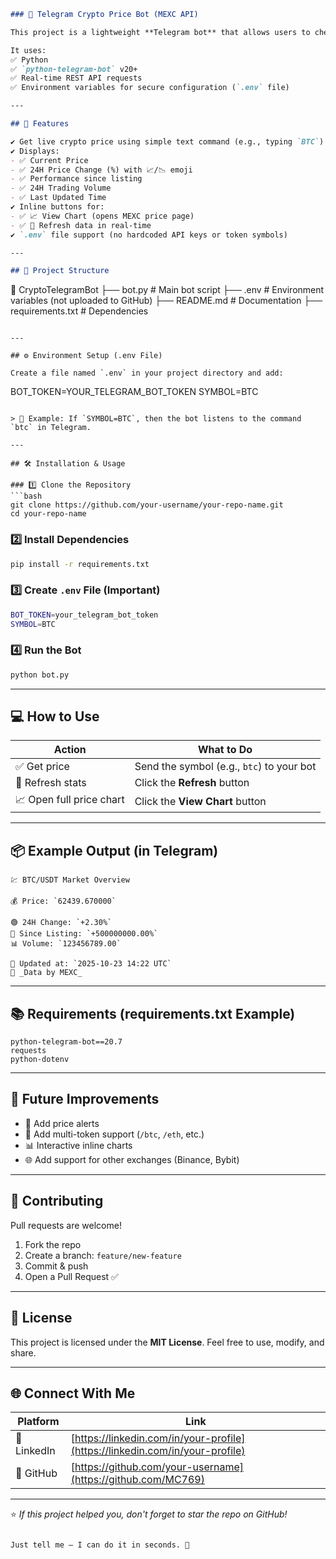 
```markdown
### 🚀 Telegram Crypto Price Bot (MEXC API)

This project is a lightweight **Telegram bot** that allows users to check real-time cryptocurrency prices, 24-hour change, trading volume, and performance since listing — powered by the **MEXC Exchange API**.

It uses:
✅ Python  
✅ `python-telegram-bot` v20+  
✅ Real-time REST API requests  
✅ Environment variables for secure configuration (`.env` file)

---

## 🧠 Features

✔ Get live crypto price using simple text command (e.g., typing `BTC`)  
✔ Displays:
- ✅ Current Price  
- ✅ 24H Price Change (%) with 📈/📉 emoji  
- ✅ Performance since listing  
- ✅ 24H Trading Volume  
- ✅ Last Updated Time  
✔ Inline buttons for:
- ✅ 📈 View Chart (opens MEXC price page)  
- ✅ 🔄 Refresh data in real-time  
✔ `.env` file support (no hardcoded API keys or token symbols)

---

## 📁 Project Structure

```

📂 CryptoTelegramBot
├── bot.py               # Main bot script
├── .env                 # Environment variables (not uploaded to GitHub)
├── README.md            # Documentation
├── requirements.txt     # Dependencies

```

---

## ⚙️ Environment Setup (.env File)

Create a file named `.env` in your project directory and add:

```

BOT_TOKEN=YOUR_TELEGRAM_BOT_TOKEN
SYMBOL=BTC

````

> 📌 Example: If `SYMBOL=BTC`, then the bot listens to the command `btc` in Telegram.

---

## 🛠 Installation & Usage

### 1️⃣ Clone the Repository
```bash
git clone https://github.com/your-username/your-repo-name.git
cd your-repo-name
````

### 2️⃣ Install Dependencies

```bash
pip install -r requirements.txt
```

### 3️⃣ Create `.env` File (Important)

```bash
BOT_TOKEN=your_telegram_bot_token
SYMBOL=BTC
```

### 4️⃣ Run the Bot

```bash
python bot.py
```

---

## 💻 How to Use

| Action                   | What to Do                                |
| ------------------------ | ----------------------------------------- |
| ✅ Get price              | Send the symbol (e.g., `btc`) to your bot |
| 🔄 Refresh stats         | Click the **Refresh** button              |
| 📈 Open full price chart | Click the **View Chart** button           |

---

## 📦 Example Output (in Telegram)

```
💹 BTC/USDT Market Overview

💰 Price: `62439.670000`

🟢 24H Change: `+2.30%`
🔺 Since Listing: `+500000000.00%`
📊 Volume: `123456789.00`

📅 Updated at: `2025-10-23 14:22 UTC`
🧠 _Data by MEXC_
```

---

## 📚 Requirements (requirements.txt Example)

```
python-telegram-bot==20.7
requests
python-dotenv
```

---

## 🧠 Future Improvements

* 🔔 Add price alerts
* 🧾 Add multi-token support (`/btc`, `/eth`, etc.)
* 📊 Interactive inline charts
* 🌐 Add support for other exchanges (Binance, Bybit)

---

## 🤝 Contributing

Pull requests are welcome!

1. Fork the repo
2. Create a branch: `feature/new-feature`
3. Commit & push
4. Open a Pull Request ✅

---

## 📜 License

This project is licensed under the **MIT License**.
Feel free to use, modify, and share.

---

## 🌐 Connect With Me

| Platform    | Link                                                                         |
| ----------- | ---------------------------------------------------------------------------- |
| 💼 LinkedIn | [https://linkedin.com/in/your-profile](https://linkedin.com/in/your-profile) |
| 🐙 GitHub   | [https://github.com/your-username](https://github.com/MC769)         |

---

⭐ *If this project helped you, don't forget to star the repo on GitHub!*

```

Just tell me — I can do it in seconds. 🚀
```
